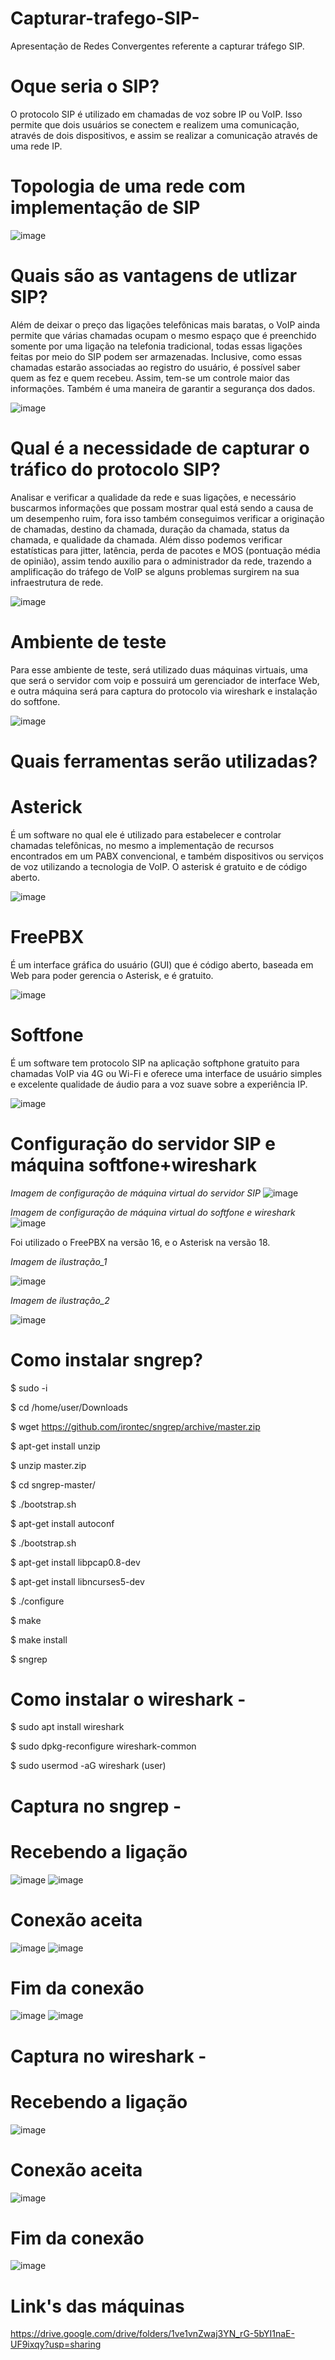# Capturar-trafego-SIP- 
Apresentação de Redes Convergentes referente a capturar tráfego SIP.

# Oque seria o SIP?

O protocolo SIP é utilizado em chamadas de voz sobre IP ou VoIP. Isso permite que dois usuários se conectem e realizem uma comunicação, através de dois dispositivos, e assim se realizar a comunicação através de uma rede IP.

# Topologia de uma rede com implementação de SIP

![image](https://github.com/larissalg9/Capturar-trafego-SIP-/assets/58262383/a9611707-5dc9-405c-b6e0-49a1904c0dd4)

# Quais são as vantagens de utlizar SIP?

Além de deixar o preço das ligações telefônicas mais baratas, o VoIP ainda permite que várias chamadas ocupam o mesmo espaço que é preenchido somente por uma ligação na telefonia tradicional, todas essas ligações feitas por meio do SIP podem ser armazenadas. Inclusive, como essas chamadas estarão associadas ao registro do usuário, é possível saber quem as fez e quem recebeu. Assim, tem-se um controle maior das informações. Também é uma maneira de garantir a segurança dos dados.

![image](https://github.com/larissalg9/Capturar-trafego-SIP-/assets/58262383/70ab1d87-a9de-4b66-935c-1e9e00c9b9f2)

# Qual é a necessidade de capturar o tráfico do protocolo SIP?

Analisar e verificar a qualidade da rede e suas ligações, e necessário buscarmos informações que possam mostrar qual está sendo a causa de um desempenho ruim, fora isso também conseguimos verificar a originação de chamadas, destino da chamada, duração da chamada, status da chamada, e qualidade da chamada. 
Além disso podemos verificar estatísticas para jitter, latência, perda de pacotes e MOS (pontuação média de opinião), assim tendo auxilio para o administrador da rede, trazendo a amplificação do tráfego de VoIP se alguns problemas surgirem na sua infraestrutura de rede. 

![image](https://github.com/larissalg9/Capturar-trafego-SIP-/assets/58262383/0e384932-eeb7-4c2d-9bff-2e34a2beb506)

# Ambiente de teste

Para esse ambiente de teste, será utilizado duas máquinas virtuais, uma que será o servidor com voip e possuirá um gerenciador de interface Web, e outra máquina será para captura do protocolo via wireshark e instalação do softfone.

![image](https://github.com/larissalg9/Capturar-trafego-SIP-/assets/58262383/30f94776-a605-47de-9432-07aa2bff167b)

# Quais ferramentas serão utilizadas?

# Asterick

É um software no qual ele é utilizado para estabelecer e controlar chamadas telefônicas, no mesmo a implementação de recursos encontrados em um PABX convencional, e também dispositivos ou serviços de voz utilizando a tecnologia de VoIP.
O asterisk é gratuito e de código aberto.

![image](https://github.com/larissalg9/Capturar-trafego-SIP-/assets/58262383/007a3dfd-3385-4ba7-bea5-48937f8ccf38)

# FreePBX

É um interface gráfica do usuário (GUI) que é código aberto, baseada em Web para poder gerencia o Asterisk, e é gratuito.

![image](https://github.com/larissalg9/Capturar-trafego-SIP-/assets/58262383/b8d42f40-c634-47b3-ba06-147e2adc8526)

# Softfone

É um software tem protocolo SIP na aplicação softphone gratuito para chamadas VoIP via 4G ou Wi-Fi e oferece uma interface de usuário simples e excelente qualidade de áudio para a voz suave sobre a experiência IP.

![image](https://github.com/larissalg9/Capturar-trafego-SIP-/assets/58262383/4885d13e-8427-4f85-a3b5-33219efbfa85)

# Configuração do servidor SIP e máquina softfone+wireshark

*Imagem de configuração de máquina virtual do servidor SIP*
![image](https://github.com/larissalg9/Capturar-trafego-SIP-/assets/58262383/a5a84807-86e5-4f44-a978-f6d96295f0a9)

*Imagem de configuração de máquina virtual do softfone e wireshark*
![image](https://github.com/larissalg9/Capturar-trafego-SIP-/assets/58262383/b19bf16e-0b3a-4fd4-b72f-a87c2bfe1cee)

Foi utilizado o FreePBX na versão 16, e o Asterisk na versão 18.

*Imagem de ilustração_1*

![image](https://github.com/larissalg9/Capturar-trafego-SIP-/assets/58262383/21e30994-98b8-4c50-b8f6-f291d38a836b)

*Imagem de ilustração_2*

![image](https://github.com/larissalg9/Capturar-trafego-SIP-/assets/58262383/ff7b0386-baea-4a57-9ad0-521866646319)

# Como instalar sngrep?

$ sudo -i

$ cd /home/user/Downloads

$ wget https://github.com/irontec/sngrep/archive/master.zip

$ apt-get install unzip

$ unzip master.zip

$ cd sngrep-master/

$ ./bootstrap.sh

$ apt-get install autoconf

$ ./bootstrap.sh

$ apt-get install libpcap0.8-dev

$ apt-get install libncurses5-dev

$ ./configure

$ make

$ make install

$ sngrep

# Como instalar o wireshark - 

$ sudo apt install wireshark

$ sudo dpkg-reconfigure wireshark-common

$ sudo usermod -aG wireshark (user)

# Captura no sngrep -

# Recebendo a ligação
![image](https://github.com/larissalg9/Capturar-trafego-SIP-/assets/58262383/a6b27275-f84c-4055-9d7e-804ae6d65eb8)
![image](https://github.com/larissalg9/Capturar-trafego-SIP-/assets/58262383/c216520e-9da7-4285-a5af-9763540ae4c6)

# Conexão aceita 
![image](https://github.com/larissalg9/Capturar-trafego-SIP-/assets/58262383/5fcb81a1-96ea-490e-a2c7-4dec3bc82baf)
![image](https://github.com/larissalg9/Capturar-trafego-SIP-/assets/58262383/5ac1ffee-2dc5-499b-a273-0f6af13e382f)

# Fim da conexão
![image](https://github.com/larissalg9/Capturar-trafego-SIP-/assets/58262383/52eb0535-9285-401b-a888-f2aa3ccd3d03)
![image](https://github.com/larissalg9/Capturar-trafego-SIP-/assets/58262383/72eae276-6508-46f1-99d5-096834e4f593)

# Captura no wireshark -

# Recebendo a ligação
![image](https://github.com/larissalg9/Capturar-trafego-SIP-/assets/58262383/efe0899a-03f6-41c1-bb6f-437fbc73888a)

# Conexão aceita 
![image](https://github.com/larissalg9/Capturar-trafego-SIP-/assets/58262383/7d28b386-a847-4e41-8335-3963325693c6)

# Fim da conexão
![image](https://github.com/larissalg9/Capturar-trafego-SIP-/assets/58262383/8f3478a2-fff8-4025-8e35-9e26fc7d17b2)

# Link's das máquinas
https://drive.google.com/drive/folders/1ve1vnZwaj3YN_rG-5bYI1naE-UF9ixqy?usp=sharing 

